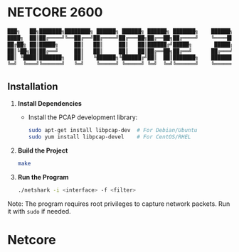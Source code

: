 # NETCORE 2600

```bash
███╗   ██╗███████╗████████╗ ██████╗ ██████╗ ██████╗ ███████╗    ██████╗  ██████╗  ██████╗  ██████╗ 
████╗  ██║██╔════╝╚══██╔══╝██╔════╝██╔═══██╗██╔══██╗██╔════╝    ╚════██╗██╔════╝ ██╔═████╗██╔═████╗
██╔██╗ ██║█████╗     ██║   ██║     ██║   ██║██████╔╝█████╗       █████╔╝███████╗ ██║██╔██║██║██╔██║
██║╚██╗██║██╔══╝     ██║   ██║     ██║   ██║██╔══██╗██╔══╝      ██╔═══╝ ██╔═══██╗████╔╝██║████╔╝██║
██║ ╚████║███████╗   ██║   ╚██████╗╚██████╔╝██║  ██║███████╗    ███████╗╚██████╔╝╚██████╔╝╚██████╔╝
╚═╝  ╚═══╝╚══════╝   ╚═╝    ╚═════╝ ╚═════╝ ╚═╝  ╚═╝╚══════╝    ╚══════╝ ╚═════╝  ╚═════╝  ╚═════╝ 
```

## Installation

1. **Install Dependencies**

   - Install the PCAP development library:
     ```bash
     sudo apt-get install libpcap-dev  # For Debian/Ubuntu
     sudo yum install libpcap-devel    # For CentOS/RHEL
     ```

2. **Build the Project**

   ```bash
   make
   ```

3. **Run the Program**
   ```bash
   ./netshark -i <interface> -f <filter>
   ```

Note: The program requires root privileges to capture network packets. Run it with `sudo` if needed.
# Netcore

